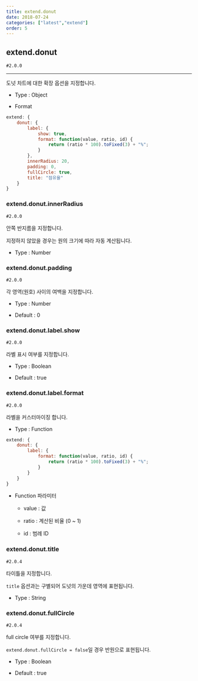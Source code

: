 ```yaml
---
title: extend.donut
date: 2018-07-24
categories: ["latest","extend"]
order: 5
---
```


## extend.donut

`#2.0.0`

---

도넛 차트에 대한 확장 옵션을 지정합니다.

* Type : Object

* Format
```javascript
extend: {
	donut: {
		label: {
			show: true,
			format: function(value, ratio, id) {
				return (ratio * 100).toFixed(3) + "%";
			}
		},
		innerRadius: 20,
		padding: 0,
		fullCircle: true,
		title: "점유율"
	}
}
```

### extend.donut.innerRadius

`#2.0.0`

안쪽 반지름을 지정합니다.

지정하지 않았을 경우는 원의 크기에 따라 자동 계산됩니다.

* Type : Number


### extend.donut.padding

`#2.0.0`

각 영역(원호) 사이의 여백을 지정합니다.

* Type : Number

* Default : 0


### extend.donut.label.show

`#2.0.0`

라벨 표시 여부를 지정합니다.

* Type : Boolean

* Default : true


### extend.donut.label.format

`#2.0.0`

라벨을 커스터마이징 합니다.

* Type : Function
```javascript
extend: {
	donut: {
		label: {
			format: function(value, ratio, id) {
				return (ratio * 100).toFixed(3) + "%";
			}
		}
	}
}
```

* Function 파라미터

	* value : 값

	* ratio : 계산된 비율 (0 ~ 1)

	* id : 범례 ID


### extend.donut.title

`#2.0.4`

타이틀을 지정합니다.

`title` 옵션과는 구별되어 도넛의 가운데 영역에 표현됩니다.

* Type : String


### extend.donut.fullCircle

`#2.0.4`

full circle 여부를 지정합니다.

`extend.donut.fullCircle = false`일 경우 반원으로 표현됩니다.

* Type : Boolean

* Default : true

<!-- ### extend.donut.startAngle

`#2.0.4`

원의 시작 각도를 지정한다.

원의 최상위 값을 기준으로 (값 = 0) 이며 좌측은 -, 우측은 + 값을 갖습니다.

* Type : Number

* Default : -180


### extend.donut.endAngle

`#2.0.4`

원의 종료 각도를 지정한다.

원의 최상위 값을 기준으로 (값 = 0) 이며 좌측은 -, 우측은 + 값을 갖습니다.

* Type : Number

* Default : 180
 -->
